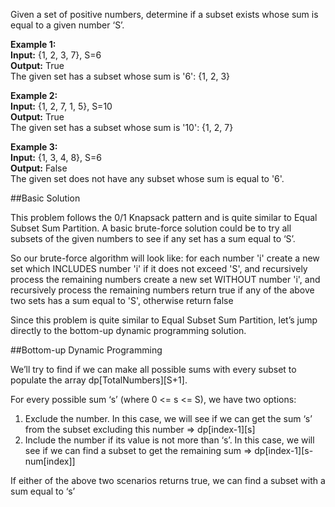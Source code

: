 Given a set of positive numbers, determine if a subset exists whose sum is equal to a given number ‘S’.

**Example 1:**  
**Input:** {1, 2, 3, 7}, S=6  
**Output:** True  
The given set has a subset whose sum is '6': {1, 2, 3}

**Example 2:**  
**Input:** {1, 2, 7, 1, 5}, S=10  
**Output:** True  
The given set has a subset whose sum is '10': {1, 2, 7}

**Example 3:**  
**Input:** {1, 3, 4, 8}, S=6  
**Output:** False  
The given set does not have any subset whose sum is equal to '6'.

##Basic Solution

This problem follows the 0/1 Knapsack pattern and is quite similar to Equal Subset Sum Partition. A basic brute-force
solution could be to try all subsets of the given numbers to see if any set has a sum equal to ‘S’.

So our brute-force algorithm will look like:
for each number 'i'
   create a new set which INCLUDES number 'i' if it does not exceed 'S', and recursively process the remaining numbers
   create a new set WITHOUT number 'i', and recursively process the remaining numbers
return true if any of the above two sets has a sum equal to 'S', otherwise return false

Since this problem is quite similar to Equal Subset Sum Partition, let’s jump directly to the bottom-up dynamic
programming solution.

##Bottom-up Dynamic Programming

We’ll try to find if we can make all possible sums with every subset to populate the array dp[TotalNumbers][S+1].

For every possible sum ‘s’ (where 0 <= s <= S), we have two options:
1. Exclude the number. In this case, we will see if we can get the sum ‘s’ from the subset excluding this number => dp[index-1][s]
2. Include the number if its value is not more than ‘s’. In this case, we will see if we can find a subset to get
   the remaining sum => dp[index-1][s-num[index]]

If either of the above two scenarios returns true, we can find a subset with a sum equal to ‘s’